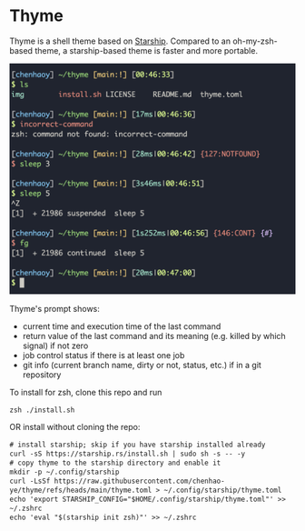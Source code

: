 # Thyme

Thyme is a shell theme based on [Starship](https://starship.rs). Compared to an oh-my-zsh-based theme, a starship-based theme is faster and more portable.

![thyme-screenshot](img/thyme-v3.1-screenshot.png)

Thyme's prompt shows:

- current time and execution time of the last command
- return value of the last command and its meaning (e.g. killed by which signal) if not zero
- job control status if there is at least one job
- git info (current branch name, dirty or not, status, etc.) if in a git repository

To install for zsh, clone this repo and run

```shell
zsh ./install.sh
```

OR install without cloning the repo:

```shell
# install starship; skip if you have starship installed already
curl -sS https://starship.rs/install.sh | sudo sh -s -- -y
# copy thyme to the starship directory and enable it
mkdir -p ~/.config/starship
curl -LsSf https://raw.githubusercontent.com/chenhao-ye/thyme/refs/heads/main/thyme.toml > ~/.config/starship/thyme.toml
echo 'export STARSHIP_CONFIG="$HOME/.config/starship/thyme.toml"' >> ~/.zshrc
echo 'eval "$(starship init zsh)"' >> ~/.zshrc
```
